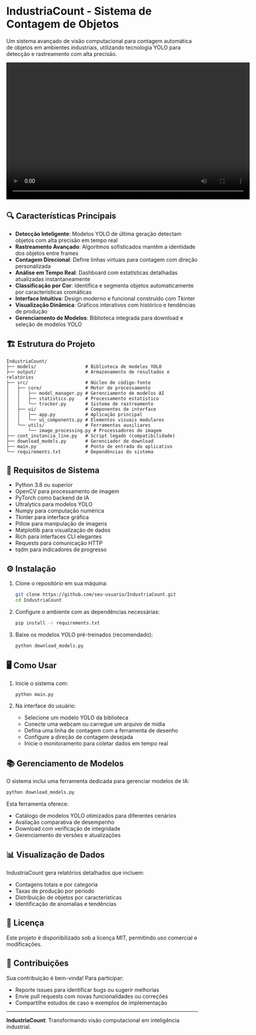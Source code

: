 # IndustriaCount - Sistema de Contagem de Objetos

Um sistema avançado de visão computacional para contagem automática de objetos em ambientes industriais, utilizando tecnologia YOLO para detecção e rastreamento com alta precisão.

<video width="640" height="360" controls>
  <source src="ex.mp4" type="video/mp4">
  Your browser does not support the video tag.
</video>

## 🔍 Características Principais

- **Detecção Inteligente**: Modelos YOLO de última geração detectam objetos com alta precisão em tempo real
- **Rastreamento Avançado**: Algoritmos sofisticados mantêm a identidade dos objetos entre frames
- **Contagem Direcional**: Define linhas virtuais para contagem com direção personalizada
- **Análise em Tempo Real**: Dashboard com estatísticas detalhadas atualizadas instantaneamente
- **Classificação por Cor**: Identifica e segmenta objetos automaticamente por características cromáticas
- **Interface Intuitiva**: Design moderno e funcional construído com Tkinter
- **Visualização Dinâmica**: Gráficos interativos com histórico e tendências de produção
- **Gerenciamento de Modelos**: Biblioteca integrada para download e seleção de modelos YOLO

## 🏗️ Estrutura do Projeto

```
IndustriaCount/
├── models/                  # Biblioteca de modelos YOLO
├── output/                  # Armazenamento de resultados e relatórios
├── src/                     # Núcleo de código-fonte
│   ├── core/                # Motor de processamento
│   │   ├── model_manager.py # Gerenciamento de modelos AI
│   │   ├── statistics.py    # Processamento estatístico
│   │   └── tracker.py       # Sistema de rastreamento
│   ├── ui/                  # Componentes de interface
│   │   ├── app.py           # Aplicação principal
│   │   └── ui_components.py # Elementos visuais modulares
│   └── utils/               # Ferramentas auxiliares
│       └── image_processing.py # Processadores de imagem
├── cont_instancia_line.py   # Script legado (compatibilidade)
├── download_models.py       # Gerenciador de download
├── main.py                  # Ponto de entrada do aplicativo
└── requirements.txt         # Dependências do sistema
```

## 🚀 Requisitos de Sistema

- Python 3.8 ou superior
- OpenCV para processamento de imagem
- PyTorch como backend de IA
- Ultralytics para modelos YOLO
- Numpy para computação numérica
- Tkinter para interface gráfica
- Pillow para manipulação de imagens
- Matplotlib para visualização de dados
- Rich para interfaces CLI elegantes
- Requests para comunicação HTTP
- tqdm para indicadores de progresso

## ⚙️ Instalação

1. Clone o repositório em sua máquina:

   ```bash
   git clone https://github.com/seu-usuario/IndustriaCount.git
   cd IndustriaCount
   ```
2. Configure o ambiente com as dependências necessárias:

   ```bash
   pip install -r requirements.txt
   ```
3. Baixe os modelos YOLO pré-treinados (recomendado):

   ```bash
   python download_models.py
   ```

## 🖥️ Como Usar

1. Inicie o sistema com:

   ```bash
   python main.py
   ```
2. Na interface do usuário:

   - Selecione um modelo YOLO da biblioteca
   - Conecte uma webcam ou carregue um arquivo de mídia
   - Defina uma linha de contagem com a ferramenta de desenho
   - Configure a direção de contagem desejada
   - Inicie o monitoramento para coletar dados em tempo real

## 📚 Gerenciamento de Modelos

O sistema inclui uma ferramenta dedicada para gerenciar modelos de IA:

```bash
python download_models.py
```

Esta ferramenta oferece:

- Catálogo de modelos YOLO otimizados para diferentes cenários
- Avaliação comparativa de desempenho
- Download com verificação de integridade
- Gerenciamento de versões e atualizações

## 📊 Visualização de Dados

IndustriaCount gera relatórios detalhados que incluem:

- Contagens totais e por categoria
- Taxas de produção por período
- Distribuição de objetos por características
- Identificação de anomalias e tendências

## 📄 Licença

Este projeto é disponibilizado sob a licença MIT, permitindo uso comercial e modificações.

## 🤝 Contribuições

Sua contribuição é bem-vinda! Para participar:

- Reporte issues para identificar bugs ou sugerir melhorias
- Envie pull requests com novas funcionalidades ou correções
- Compartilhe estudos de caso e exemplos de implementação

---

**IndustriaCount**: Transformando visão computacional em inteligência industrial.
